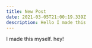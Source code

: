 ```yaml
---
title: New Post
date: 2021-03-05T21:00:19.339Z
description: Hello I made this
---
```

I made this myself. hey!